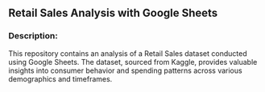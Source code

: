 ## Retail Sales Analysis with Google Sheets
### Description:
This repository contains an analysis of a Retail Sales dataset conducted using Google Sheets. The dataset, sourced from Kaggle, provides valuable insights into consumer behavior and spending patterns across various demographics and timeframes.

